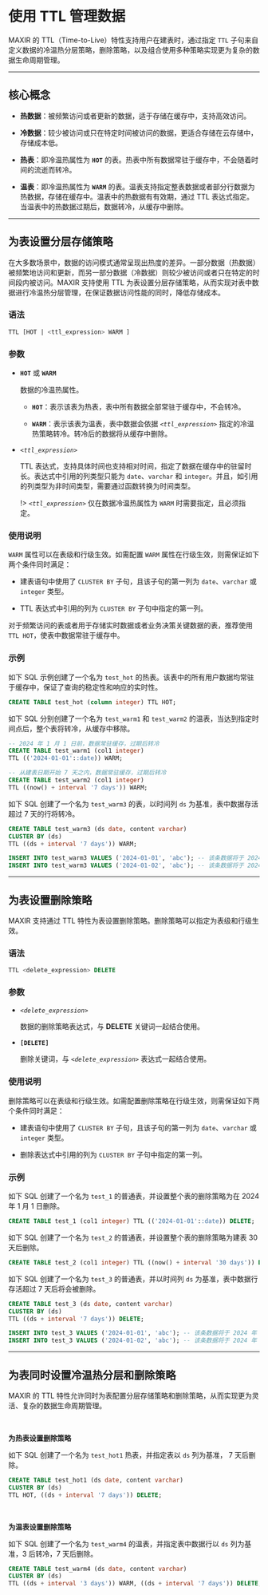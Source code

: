 
# 使用 TTL 管理数据


MAXIR 的 TTL（Time-to-Live）特性支持用户在建表时，通过指定 `TTL` 子句来自定义数据的冷温热分层策略，删除策略，以及组合使用多种策略实现更为复杂的数据生命周期管理。

---
## 核心概念

- **热数据**：被频繁访问或者更新的数据，适于存储在缓存中，支持高效访问。

- **冷数据**：较少被访问或只在特定时间被访问的数据，更适合存储在云存储中，存储成本低。

- **热表**：即冷温热属性为 **`HOT`** 的表。热表中所有数据常驻于缓存中，不会随着时间的流逝而转冷。

- **温表**：即冷温热属性为 **`WARM`** 的表。温表支持指定整表数据或者部分行数据为热数据，存储在缓存中。温表中的热数据有有效期，通过 TTL 表达式指定。当温表中的热数据过期后，数据转冷，从缓存中删除。



---

## 为表设置分层存储策略

在大多数场景中，数据的访问模式通常呈现出热度的差异。一部分数据（热数据）被频繁地访问和更新，而另一部分数据（冷数据）则较少被访问或者只在特定的时间段内被访问。MAXIR 支持使用 TTL 为表设置分层存储策略，从而实现对表中数据进行冷温热分层管理，在保证数据访问性能的同时，降低存储成本。

 

### 语法

```sql
TTL [HOT | <ttl_expression> WARM ]
```

 

### 参数

- **`HOT`** 或 **`WARM`**

    数据的冷温热属性。 
    
    - **`HOT`**：表示该表为热表，表中所有数据全部常驻于缓存中，不会转冷。

    - **`WARM`**：表示该表为温表，表中数据会依据 *`<ttl_expression>`* 指定的冷温热策略转冷。转冷后的数据将从缓存中删除。

- *`<ttl_expression>`*

    TTL 表达式，支持具体时间也支持相对时间，指定了数据在缓存中的驻留时长。表达式中引用的列类型只能为 `date`、`varchar` 和 `integer`。并且，如引用的列类型为非时间类型，需要通过函数转换为时间类型。

    !> *`<ttl_expression>`* 仅在数据冷温热属性为 `WARM` 时需要指定，且必须指定。





### 使用说明

`WARM` 属性可以在表级和行级生效。如需配置 `WARM` 属性在行级生效，则需保证如下两个条件同时满足：

- 建表语句中使用了 `CLUSTER BY` 子句，且该子句的第一列为 `date`、`varchar` 或 `integer` 类型。

- TTL 表达式中引用的列为 `CLUSTER BY` 子句中指定的第一列。


对于频繁访问的表或者用于存储实时数据或者业务决策关键数据的表，推荐使用 `TTL HOT`，使表中数据常驻于缓存中。





### 示例



如下 SQL 示例创建了一个名为 `test_hot` 的热表。该表中的所有用户数据均常驻于缓存中，保证了查询的稳定性和响应的实时性。

```sql
CREATE TABLE test_hot (column integer) TTL HOT;
```


如下 SQL 分别创建了一个名为 `test_warm1` 和 `test_warm2` 的温表，当达到指定时间点后，整个表将转冷，从缓存中移除。

```sql
-- 2024 年 1 月 1 日前，数据常驻缓存，过期后转冷
CREATE TABLE test_warm1 (col1 integer) 
TTL (('2024-01-01'::date)) WARM;

-- 从建表日期开始 7 天之内，数据常驻缓存，过期后转冷
CREATE TABLE test_warm2 (col1 integer) 
TTL ((now() + interval '7 days')) WARM;
```

如下 SQL 创建了一个名为 `test_warm3` 的表，以时间列 `ds` 为基准，表中数据存活超过 7 天的行将转冷。

```sql
CREATE TABLE test_warm3 (ds date, content varchar) 
CLUSTER BY (ds) 
TTL ((ds + interval '7 days')) WARM;

INSERT INTO test_warm3 VALUES ('2024-01-01', 'abc'); -- 该条数据将于 2024 年 1 月 8 日取消常驻缓存
INSERT INTO test_warm3 VALUES ('2024-01-02', 'abc'); -- 该条数据将于 2024 年 1 月 9 日取消常驻缓存
```

---
## 为表设置删除策略

MAXIR 支持通过 TTL 特性为表设置删除策略。删除策略可以指定为表级和行级生效。

 

### 语法

```sql
TTL <delete_expression> DELETE
```

 

### 参数

- *`<delete_expression>`*

    数据的删除策略表达式，与 **DELETE** 关键词一起结合使用。

- **`[DELETE]`**

    删除关键词，与 *`<delete_expression>`* 表达式一起结合使用。

 

### 使用说明

删除策略可以在表级和行级生效。如需配置删除策略在行级生效，则需保证如下两个条件同时满足：

- 建表语句中使用了 `CLUSTER BY` 子句，且该子句的第一列为 `date`、`varchar` 或 `integer` 类型。

- 删除表达式中引用的列为 `CLUSTER BY` 子句中指定的第一列。




### 示例

如下 SQL 创建了一个名为 `test_1` 的普通表，并设置整个表的删除策略为在 2024 年 1 月 1 日删除。

```sql
CREATE TABLE test_1 (col1 integer) TTL (('2024-01-01'::date)) DELETE;
```


如下 SQL 创建了一个名为 `test_2` 的普通表，并设置整个表的删除策略为建表 30 天后删除。

```sql
CREATE TABLE test_2 (col1 integer) TTL ((now() + interval '30 days')) DELETE;
```

如下 SQL 创建了一个名为 `test_3` 的普通表，并以时间列 `ds` 为基准，表中数据行存活超过 7 天后将会被删除。

```sql
CREATE TABLE test_3 (ds date, content varchar) 
CLUSTER BY (ds) 
TTL ((ds + interval '7 days')) DELETE;

INSERT INTO test_3 VALUES ('2024-01-01', 'abc'); -- 该条数据将于 2024 年 1 月 8 日删除
INSERT INTO test_3 VALUES ('2024-01-02', 'abc'); -- 该条数据将于 2024 年 1 月 9 日删除
```

---

## 为表同时设置冷温热分层和删除策略

MAXIR 的 TTL 特性允许同时为表配置分层存储策略和删除策略，从而实现更为灵活、复杂的数据生命周期管理。

<br/>

**为热表设置删除策略**

如下 SQL 创建了一个名为 `test_hot1` 热表，并指定表以 `ds` 列为基准， 7 天后删除。

```sql
CREATE TABLE test_hot1 (ds date, content varchar) 
CLUSTER BY (ds) 
TTL HOT, ((ds + interval '7 days')) DELETE;
```

<br/>

**为温表设置删除策略**

如下 SQL 创建了一个名为 `test_warm4` 的温表，并指定表中数据行以 `ds` 列为基准，3 后转冷，7 天后删除。

```sql
CREATE TABLE test_warm4 (ds date, content varchar) 
CLUSTER BY (ds) 
TTL ((ds + interval '3 days')) WARM, ((ds + interval '7 days')) DELETE;
```




